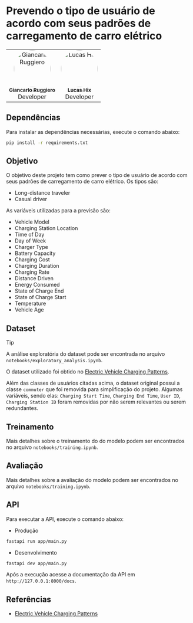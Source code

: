 # Prevendo o tipo de usuário de acordo com seus padrões de carregamento de carro elétrico


<div align="center" style="max-width:68rem;">
<table>
  <tr>
    <td align="center">
        <a href="https://github.com/gianvr"><img src="https://avatars.githubusercontent.com/gianvr" alt="Giancarlo Ruggiero" width="100" style="border-radius: 50%;" /><br />
        <sub><b>Giancarlo Ruggiero</b></sub></a><br />
        Developer
    </td>
    <td align="center">
        <a href="https://github.com/Peng1104"><img src="https://avatars.githubusercontent.com/Peng1104" alt="Lucas Hix" width="100" style="border-radius: 50%;" /><br />
        <sub><b>Lucas Hix</b></sub></a><br />
        Developer
    </td>
  </tr>
</table>
</div>

## Dependências

Para instalar as dependências necessárias, execute o comando abaixo:

```bash
pip install -r requirements.txt
```


## Objetivo

O objetivo deste projeto tem como prever o tipo de usuário de acordo com seus padrões de carregamento de carro elétrico. Os tipos são:

- Long-distance traveler
- Casual driver

As variáveis utilizadas para a previsão são:

- Vehicle Model
- Charging Station Location
- Time of Day
- Day of Week
- Charger Type
- Battery Capacity
- Charging Cost
- Charging Duration
- Charging Rate
- Distance Driven
- Energy Consumed
- State of Charge End
- State of Charge Start
- Temperature
- Vehicle Age

## Dataset

> [!TIP]
> A análise exploratória do dataset pode ser encontrada no arquivo `notebooks/exploratory_analysis.ipynb`.

O dataset utilizado foi obtido no [Electric Vehicle Charging Patterns](https://www.kaggle.com/datasets/valakhorasani/electric-vehicle-charging-patterns). 

Além das classes de usuários citadas acima, o dataset original possui a classe `commuter` que foi removida para simplificação do projeto. Algumas variáveis, sendo elas: `Charging Start Time`, `Charging End Time`, `User ID`, `Charging Station ID` foram removidas por não serem relevantes ou serem redundantes.

## Treinamento

Mais detalhes sobre o treinamento do do modelo podem ser encontrados no arquivo `notebooks/training.ipynb`.


## Avaliação

Mais detalhes sobre a avaliação do modelo podem ser encontrados no arquivo `notebooks/training.ipynb`.


## API

Para executar a API, execute o comando abaixo:

- Produção

```bash
fastapi run app/main.py
```

- Desenvolvimento

```bash
fastapi dev app/main.py
```

Após a execução acesse a documentação da API em `http://127.0.0.1:8000/docs`.

## Referências

- [Electric Vehicle Charging Patterns](https://www.kaggle.com/datasets/valakhorasani/electric-vehicle-charging-patterns)